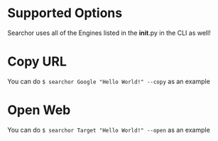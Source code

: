 # Supported Options

Searchor uses all of the Engines listed in the __init__.py in the CLI as well!

# Copy URL
You can do `$ searchor Google "Hello World!" --copy` as an example

# Open Web
You can do `$ searchor Target "Hello World!" --open` as an example
